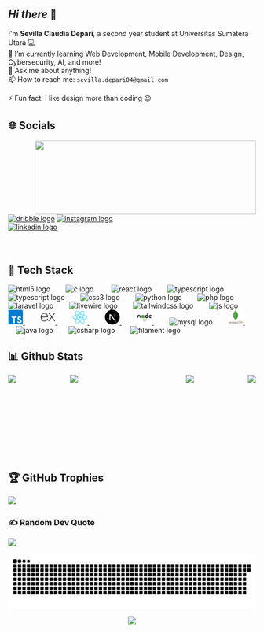 ## ***Hi there*** 👋
I'm **Sevilla Claudia Depari**, a second year student at Universitas Sumatera Utara 💻<br>
🌱 I’m currently learning Web Development, Mobile Development, Design, Cybersecurity, AI, and more!<br>
💬 Ask me about anything!<br>
📫 How to reach me: `sevilla.depari04@gmail.com`<br>

⚡ Fun fact: I like design more than coding 😉

## 🌐 **Socials**
<img align="right" height="150" width="450" src="https://user-images.githubusercontent.com/74038190/225813708-98b745f2-7d22-48cf-9150-083f1b00d6c9.gif"  />
<div align="left">
  <a href="https://dribbble.com/claudeing" target="_blank"><img src="https://img.shields.io/badge/Dribbble-EA4C89?style=for-the-badge&logo=dribbble&logoColor=white" height="35" alt="dribble logo"  /></a>
  <a href="https://www.instagram.com/sevillaclaud_/" target="_blank"><img src="https://img.shields.io/static/v1?message=Instagram&logo=instagram&label=&color=E4405F&logoColor=white&labelColor=&style=for-the-badge" height="35" alt="instagram logo"  /></a><br>
  <a href="https://www.linkedin.com/in/sevilla-claudia-depari-96607828b/" target="_blank"><img src="https://img.shields.io/static/v1?message=LinkedIn&logo=linkedin&label=&color=0077B5&logoColor=white&labelColor=&style=for-the-badge" height="35" alt="linkedin logo"  />
  </a>
</div>
<img height="35">

## 🌚 **Tech Stack**
<div align="left">
  <img src="https://cdn.jsdelivr.net/gh/devicons/devicon/icons/html5/html5-original.svg" height="30" alt="html5 logo"  />&nbsp;&nbsp;&nbsp;
  <img width="12" />
  <img src="https://cdn.jsdelivr.net/gh/devicons/devicon/icons/c/c-original.svg" height="30" alt="c logo"  /> &nbsp;&nbsp;&nbsp;
  <img width="12" />
  <img src="https://cdn.jsdelivr.net/gh/devicons/devicon/icons/cplusplus/cplusplus-original.svg" height="30" alt="react logo"  />&nbsp;&nbsp;&nbsp;
  <img width="12" />
  <img src="https://cdn.jsdelivr.net/gh/devicons/devicon/icons/kotlin/kotlin-original.svg" height="30" alt="typescript logo"  />&nbsp;&nbsp;&nbsp;
  <img width="12" />
  <img src="https://cdn.jsdelivr.net/gh/devicons/devicon/icons/dart/dart-original.svg" height="30" alt="typescript logo"  />&nbsp;&nbsp;&nbsp;
  <img width="12" />
  <img src="https://cdn.jsdelivr.net/gh/devicons/devicon/icons/flutter/flutter-original.svg" height="30" alt="css3 logo"  />&nbsp;&nbsp;&nbsp;
  <img width="12" />
  <img src="https://cdn.jsdelivr.net/gh/devicons/devicon/icons/python/python-original.svg" height="30" alt="python logo"  />&nbsp;&nbsp;&nbsp;
  <img width="12" />
  <img src="https://cdn.jsdelivr.net/gh/devicons/devicon/icons/php/php-original.svg" height="30" alt="php logo"  />&nbsp;&nbsp;&nbsp;
  <img width="12" />
  <img src="https://cdn.jsdelivr.net/gh/devicons/devicon/icons/laravel/laravel-original.svg" height="30" alt="laravel logo"  />&nbsp;&nbsp;&nbsp;
  <img width="12" />
  <img src="https://cdn.jsdelivr.net/gh/devicons/devicon/icons/livewire/livewire-original.svg" height="30" alt="livewire logo"  />&nbsp;&nbsp;&nbsp;
  <img width="12" />
  <img src="https://cdn.jsdelivr.net/gh/devicons/devicon/icons/tailwindcss/tailwindcss-original.svg" height="30" alt="tailwindcss logo"  />&nbsp;&nbsp;&nbsp;
  <img width="12" />
  <img src="https://cdn.jsdelivr.net/gh/devicons/devicon/icons/javascript/javascript-original.svg" height="30" alt="js logo"  />&nbsp;&nbsp;&nbsp;
  <img width="12" />
  <a href="https://www.typescriptlang.org/" target="_blank" rel="noreferrer"> 
    <img src="https://raw.githubusercontent.com/devicons/devicon/master/icons/typescript/typescript-original.svg" alt="typescript" width="30" height="30"/> 
  </a> &nbsp;&nbsp;&nbsp;
  <img width="12" />
  <a href="https://expressjs.com/" target="_blank" rel="noreferrer"> 
    <img src="https://raw.githubusercontent.com/devicons/devicon/master/icons/express/express-original.svg" alt="expressjs" width="30" height="30"/> 
  </a> &nbsp;&nbsp;&nbsp;
  <img width="12" />
  <a href="https://reactjs.org/" target="_blank" rel="noreferrer"> 
    <img src="https://raw.githubusercontent.com/devicons/devicon/master/icons/react/react-original.svg" alt="react" width="30" height="30"/> 
  </a> &nbsp;&nbsp;&nbsp;
  <img width="12" />
  <a href="https://nextjs.org/" target="_blank" rel="noreferrer"> 
    <img src="https://raw.githubusercontent.com/devicons/devicon/master/icons/nextjs/nextjs-original.svg" alt="nextjs" width="30" height="30"/> 
  </a> &nbsp;&nbsp;&nbsp;
  <img width="12" />
  <a href="https://nodejs.org/" target="_blank" rel="noreferrer"> 
    <img src="https://raw.githubusercontent.com/devicons/devicon/master/icons/nodejs/nodejs-original-wordmark.svg" alt="nodejs" width="30" height="30"/> 
  </a> &nbsp;&nbsp;&nbsp;
  <img width="12" />
  <img src="https://cdn.jsdelivr.net/gh/devicons/devicon/icons/mysql/mysql-original.svg" height="30" alt="mysql logo"  />&nbsp;&nbsp;&nbsp;
  <img width="12" />
  <a href="https://mongodb.com/" target="_blank" rel="noreferrer"> 
    <img src="https://raw.githubusercontent.com/devicons/devicon/master/icons/mongodb/mongodb-original-wordmark.svg" alt="mongodb" width="30" height="30"/> 
  </a> &nbsp;&nbsp;&nbsp;
  <img width="12" />
  <img src="https://cdn.jsdelivr.net/gh/devicons/devicon/icons/java/java-original.svg" height="30" alt="java logo"  />&nbsp;&nbsp;&nbsp;
  <img width="12" />
  <img src="https://cdn.jsdelivr.net/gh/devicons/devicon/icons/pandas/pandas-original.svg" height="30" alt="csharp logo"  />&nbsp;&nbsp;&nbsp;
  <img width="12" />
  <img src="https://shop.filamentphp.com/cdn/shop/files/Logo-2.png" height="30" alt="filament logo"  />&nbsp;&nbsp;&nbsp;
</div>

## 📊 **Github Stats**
<div style="display: flex; align-items: center; justify-content: space-between; gap: 20px;">
  <img src="https://github-readme-stats.vercel.app/api?username=sevillaaa&show_icons=true&theme=radical" height="165"/>
  <img src="https://user-images.githubusercontent.com/74038190/212897597-fd4c1add-ec1c-4669-9a8d-c37aaaf19044.gif" height="165" /><br>
  <img src="https://nirzak-streak-stats.vercel.app/?user=sevillaaa&theme=dark&hide_border=false" height="165">
  <img src="https://github-readme-stats.vercel.app/api/top-langs/?username=sevillaaa&theme=dark&hide_border=false&include_all_commits=false&count_private=false&layout=compact" height="165">
</div>

## 🏆 **GitHub Trophies**
![](https://github-profile-trophy.vercel.app/?username=sevillaaa&theme=radical&no-frame=false&no-bg=true&margin-w=4)

### ✍️ **Random Dev Quote**
![](https://quotes-github-readme.vercel.app/api?type=horizontal&theme=radical)

<picture>
  <source media="(prefers-color-scheme: dark)" srcset="https://raw.githubusercontent.com/sevillaaa/sevillaaa/output/github-snake-dark.svg" />
  <source media="(prefers-color-scheme: light)" srcset="https://raw.githubusercontent.com/sevillaaa/sevillaaa/output/github-snake.svg" />
  <img alt="github-snake" src="https://raw.githubusercontent.com/sevillaaa/sevillaaa/output/github-snake.svg" />
</picture>

<p align="center">
  <img src="https://user-images.githubusercontent.com/74038190/212284158-e840e285-664b-44d7-b79b-e264b5e54825.gif">
</p>
